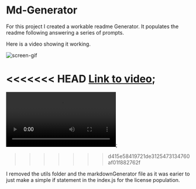# Md-Generator

For this project I created a workable readme Generator. It populates the readme following answering a series of prompts.

Here is a video showing it working.

![screen-gif](./ReadmeGeneratorVideo.gif)

<<<<<<< HEAD
[Link to video](https://vimeo.com/522408249);
=======
![video](./generator.mov);
>>>>>>> d415e58419721de3125473134760af01f882762f


I removed the utils folder and the markdownGenerator file as it was earier to just make a simple if statement in the index.js for the license population.

